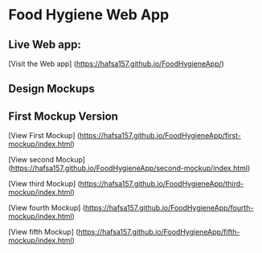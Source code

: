 # Food Hygiene Web App 

##  Live Web app: 
[Visit the Web app] (https://hafsa157.github.io/FoodHygieneApp/)




##  Design Mockups

## First Mockup Version

[View First Mockup] (https://hafsa157.github.io/FoodHygieneApp/first-mockup/index.html)


[View second Mockup] (https://hafsa157.github.io/FoodHygieneApp/second-mockup/index.html)



[View third Mockup] (https://hafsa157.github.io/FoodHygieneApp/third-mockup/index.html)



[View fourth Mockup] (https://hafsa157.github.io/FoodHygieneApp/fourth-mockup/index.html)


[View fifth Mockup]  (https://hafsa157.github.io/FoodHygieneApp/fifth-mockup/index.html)


 
